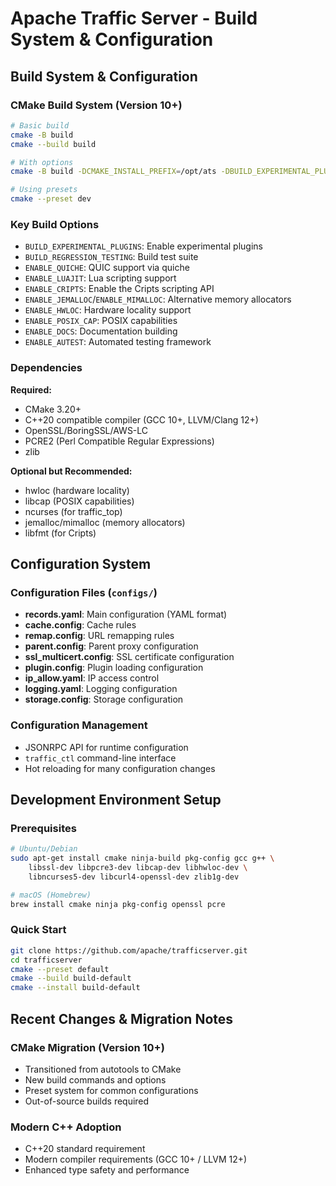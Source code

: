 # Apache Traffic Server - Build System & Configuration

## Build System & Configuration

### CMake Build System (Version 10+)
```bash
# Basic build
cmake -B build
cmake --build build

# With options
cmake -B build -DCMAKE_INSTALL_PREFIX=/opt/ats -DBUILD_EXPERIMENTAL_PLUGINS=ON

# Using presets
cmake --preset dev
```

### Key Build Options
- `BUILD_EXPERIMENTAL_PLUGINS`: Enable experimental plugins
- `BUILD_REGRESSION_TESTING`: Build test suite
- `ENABLE_QUICHE`: QUIC support via quiche
- `ENABLE_LUAJIT`: Lua scripting support
- `ENABLE_CRIPTS`: Enable the Cripts scripting API
- `ENABLE_JEMALLOC`/`ENABLE_MIMALLOC`: Alternative memory allocators
- `ENABLE_HWLOC`: Hardware locality support
- `ENABLE_POSIX_CAP`: POSIX capabilities
- `ENABLE_DOCS`: Documentation building
- `ENABLE_AUTEST`: Automated testing framework

### Dependencies
**Required:**
- CMake 3.20+
- C++20 compatible compiler (GCC 10+, LLVM/Clang 12+)
- OpenSSL/BoringSSL/AWS-LC
- PCRE2 (Perl Compatible Regular Expressions)
- zlib

**Optional but Recommended:**
- hwloc (hardware locality)
- libcap (POSIX capabilities)
- ncurses (for traffic_top)
- jemalloc/mimalloc (memory allocators)
- libfmt (for Cripts)

## Configuration System

### Configuration Files (`configs/`)
- **records.yaml**: Main configuration (YAML format)
- **cache.config**: Cache rules
- **remap.config**: URL remapping rules
- **parent.config**: Parent proxy configuration
- **ssl_multicert.config**: SSL certificate configuration
- **plugin.config**: Plugin loading configuration
- **ip_allow.yaml**: IP access control
- **logging.yaml**: Logging configuration
- **storage.config**: Storage configuration

### Configuration Management
- JSONRPC API for runtime configuration
- `traffic_ctl` command-line interface
- Hot reloading for many configuration changes

## Development Environment Setup

### Prerequisites
```bash
# Ubuntu/Debian
sudo apt-get install cmake ninja-build pkg-config gcc g++ \
    libssl-dev libpcre3-dev libcap-dev libhwloc-dev \
    libncurses5-dev libcurl4-openssl-dev zlib1g-dev

# macOS (Homebrew)
brew install cmake ninja pkg-config openssl pcre
```

### Quick Start
```bash
git clone https://github.com/apache/trafficserver.git
cd trafficserver
cmake --preset default
cmake --build build-default
cmake --install build-default
```

## Recent Changes & Migration Notes

### CMake Migration (Version 10+)
- Transitioned from autotools to CMake
- New build commands and options
- Preset system for common configurations
- Out-of-source builds required

### Modern C++ Adoption
- C++20 standard requirement
- Modern compiler requirements (GCC 10+ / LLVM 12+)
- Enhanced type safety and performance
